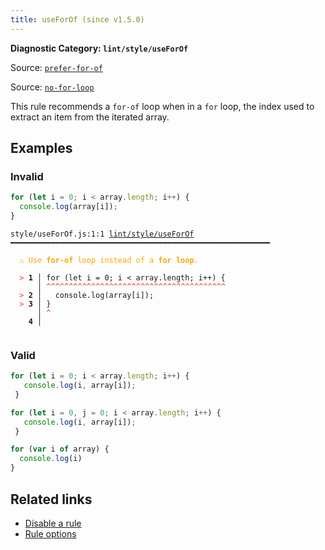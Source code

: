 ```yaml
---
title: useForOf (since v1.5.0)
---
```


**Diagnostic Category: `lint/style/useForOf`**

Source: <a href="https://typescript-eslint.io/rules/prefer-for-of" target="_blank"><code>prefer-for-of</code></a>

Source: <a href="https://github.com/sindresorhus/eslint-plugin-unicorn/blob/main/docs/rules/no-for-loop.md" target="_blank"><code>no-for-loop</code></a>

This rule recommends a `for-of` loop when in a `for` loop, the index used to extract an item from the iterated array.

## Examples

### Invalid

```jsx
for (let i = 0; i < array.length; i++) {
  console.log(array[i]);
}
```

<pre class="language-text"><code class="language-text">style/useForOf.js:1:1 <a href="https://biomejs.dev/linter/rules/use-for-of">lint/style/useForOf</a> ━━━━━━━━━━━━━━━━━━━━━━━━━━━━━━━━━━━━━━━━━━━━━━━━━━━━━━━━━━

<strong><span style="color: Orange;">  </span></strong><strong><span style="color: Orange;">⚠</span></strong> <span style="color: Orange;">Use </span><span style="color: Orange;"><strong>for-of</strong></span><span style="color: Orange;"> loop instead of a </span><span style="color: Orange;"><strong>for loop</strong></span><span style="color: Orange;">.</span>
  
<strong><span style="color: Tomato;">  </span></strong><strong><span style="color: Tomato;">&gt;</span></strong> <strong>1 │ </strong>for (let i = 0; i &lt; array.length; i++) {
   <strong>   │ </strong><strong><span style="color: Tomato;">^</span></strong><strong><span style="color: Tomato;">^</span></strong><strong><span style="color: Tomato;">^</span></strong><strong><span style="color: Tomato;">^</span></strong><strong><span style="color: Tomato;">^</span></strong><strong><span style="color: Tomato;">^</span></strong><strong><span style="color: Tomato;">^</span></strong><strong><span style="color: Tomato;">^</span></strong><strong><span style="color: Tomato;">^</span></strong><strong><span style="color: Tomato;">^</span></strong><strong><span style="color: Tomato;">^</span></strong><strong><span style="color: Tomato;">^</span></strong><strong><span style="color: Tomato;">^</span></strong><strong><span style="color: Tomato;">^</span></strong><strong><span style="color: Tomato;">^</span></strong><strong><span style="color: Tomato;">^</span></strong><strong><span style="color: Tomato;">^</span></strong><strong><span style="color: Tomato;">^</span></strong><strong><span style="color: Tomato;">^</span></strong><strong><span style="color: Tomato;">^</span></strong><strong><span style="color: Tomato;">^</span></strong><strong><span style="color: Tomato;">^</span></strong><strong><span style="color: Tomato;">^</span></strong><strong><span style="color: Tomato;">^</span></strong><strong><span style="color: Tomato;">^</span></strong><strong><span style="color: Tomato;">^</span></strong><strong><span style="color: Tomato;">^</span></strong><strong><span style="color: Tomato;">^</span></strong><strong><span style="color: Tomato;">^</span></strong><strong><span style="color: Tomato;">^</span></strong><strong><span style="color: Tomato;">^</span></strong><strong><span style="color: Tomato;">^</span></strong><strong><span style="color: Tomato;">^</span></strong><strong><span style="color: Tomato;">^</span></strong><strong><span style="color: Tomato;">^</span></strong><strong><span style="color: Tomato;">^</span></strong><strong><span style="color: Tomato;">^</span></strong><strong><span style="color: Tomato;">^</span></strong><strong><span style="color: Tomato;">^</span></strong><strong><span style="color: Tomato;">^</span></strong>
<strong><span style="color: Tomato;">  </span></strong><strong><span style="color: Tomato;">&gt;</span></strong> <strong>2 │ </strong>  console.log(array[i]);
<strong><span style="color: Tomato;">  </span></strong><strong><span style="color: Tomato;">&gt;</span></strong> <strong>3 │ </strong>}
   <strong>   │ </strong><strong><span style="color: Tomato;">^</span></strong>
    <strong>4 │ </strong>
  
</code></pre>

### Valid

```jsx
for (let i = 0; i < array.length; i++) {
   console.log(i, array[i]);
 }
```

```jsx
for (let i = 0, j = 0; i < array.length; i++) {
   console.log(i, array[i]);
 }
```

```jsx
for (var i of array) {
  console.log(i)
}
```

## Related links

- [Disable a rule](/linter/#disable-a-lint-rule)
- [Rule options](/linter/#rule-options)
